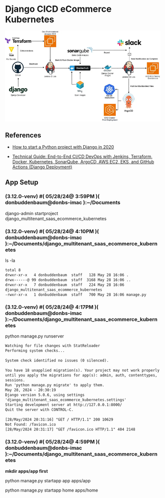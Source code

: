 # Django CICD eCommerce Kubernetes
![alt text](image.png)
## References

- [How to start a Python project with Django in 2020  ](https://medium.com/@cristobalcl/how-to-start-a-python-project-with-django-in-2020-803122721b23)

- [Technical Guide: End-to-End CI/CD DevOps with Jenkins, Terraform, Docker, Kubernetes, SonarQube, ArgoCD, AWS EC2, EKS, and GitHub Actions (Django Deployment)](https://medium.com/django-unleashed/technical-guide-end-to-end-ci-cd-devops-with-jenkins-docker-kubernetes-argocd-github-actions-fee466fe949e#0a13)

## App Setup

### (3.12.0-venv) #( 05/28/24@ 3:59PM )( donbuddenbaum@donbs-imac ):~/Documents
   django-admin startproject django_multitenant_saas_ecommerce_kubernetes

### (3.12.0-venv) #( 05/28/24@ 4:10PM )( donbuddenbaum@donbs-imac ):~/Documents/django_multitenant_saas_ecommerce_kubernetes

   ls -la

```
total 8
drwxr-xr-x   4 donbuddenbaum  staff   128 May 28 16:06 .
drwx------@ 99 donbuddenbaum  staff  3168 May 28 16:06 ..
drwxr-xr-x   7 donbuddenbaum  staff   224 May 28 16:06 django_multitenant_saas_ecommerce_kubernetes
-rwxr-xr-x   1 donbuddenbaum  staff   700 May 28 16:06 manage.py
```

### (3.12.0-venv) #( 05/28/24@ 4:17PM )( donbuddenbaum@donbs-imac ):~/Documents/django_multitenant_saas_ecommerce_kubernetes
   python manage.py runserver

```
Watching for file changes with StatReloader
Performing system checks...

System check identified no issues (0 silenced).

You have 18 unapplied migration(s). Your project may not work properly until you apply the migrations for app(s): admin, auth, contenttypes, sessions.
Run 'python manage.py migrate' to apply them.
May 28, 2024 - 20:30:19
Django version 5.0.6, using settings 'django_multitenant_saas_ecommerce_kubernetes.settings'
Starting development server at http://127.0.0.1:8000/
Quit the server with CONTROL-C.

[28/May/2024 20:31:16] "GET / HTTP/1.1" 200 10629
Not Found: /favicon.ico
[28/May/2024 20:31:17] "GET /favicon.ico HTTP/1.1" 404 2148
```

### (3.12.0-venv) #( 05/28/24@ 4:59PM )( donbuddenbaum@donbs-imac ):~/Documents/django_multitenant_saas_ecommerce_kubernetes
   **mkdir apps/app first**

   python manage.py startapp app apps/app
   
   python manage.py startapp home apps/home